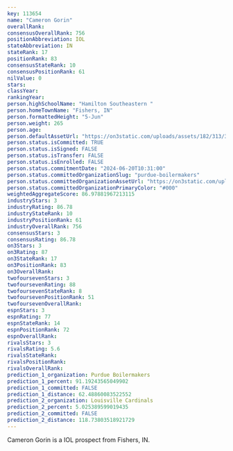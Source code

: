 ```yaml
---
key: 113654
name: "Cameron Gorin"
overallRank: 
consensusOverallRank: 756
positionAbbreviation: IOL
stateAbbreviation: IN
stateRank: 17
positionRank: 83
consensusStateRank: 10
consensusPositionRank: 61
nilValue: 0
stars: 
classYear: 
rankingYear: 
person.highSchoolName: "Hamilton Southeastern "
person.homeTownName: "Fishers, IN"
person.formattedHeight: "5-Jun"
person.weight: 265
person.age: 
person.defaultAssetUrl: "https://on3static.com/uploads/assets/182/313/313182.jpeg"
person.status.isCommitted: TRUE
person.status.isSigned: FALSE
person.status.isTransfer: FALSE
person.status.isEnrolled: FALSE
person.status.commitmentDate: "2024-06-20T10:31:00"
person.status.committedOrganizationSlug: "purdue-boilermakers"
person.status.committedOrganizationAssetUrl: "https://on3static.com/uploads/assets/151/150/150151.svg"
person.status.committedOrganizationPrimaryColor: "#000"
weightedAggregateScore: 86.97881967213115
industryStars: 3
industryRating: 86.78
industryStateRank: 10
industryPositionRank: 61
industryOverallRank: 756
consensusStars: 3
consensusRating: 86.78
on3Stars: 3
on3Rating: 87
on3StateRank: 17
on3PositionRank: 83
on3OverallRank: 
twofoursevenStars: 3
twofoursevenRating: 88
twofoursevenStateRank: 8
twofoursevenPositionRank: 51
twofoursevenOverallRank: 
espnStars: 3
espnRating: 77
espnStateRank: 14
espnPositionRank: 72
espnOverallRank: 
rivalsStars: 3
rivalsRating: 5.6
rivalsStateRank: 
rivalsPositionRank: 
rivalsOverallRank: 
prediction_1_organization: Purdue Boilermakers
prediction_1_percent: 91.19243565049902
prediction_1_committed: FALSE
prediction_1_distance: 62.48860083522552
prediction_2_organization: Louisville Cardinals
prediction_2_percent: 5.025389599019435
prediction_2_committed: FALSE
prediction_2_distance: 118.73803518921729
---
```

Cameron Gorin is a IOL prospect from Fishers, IN.